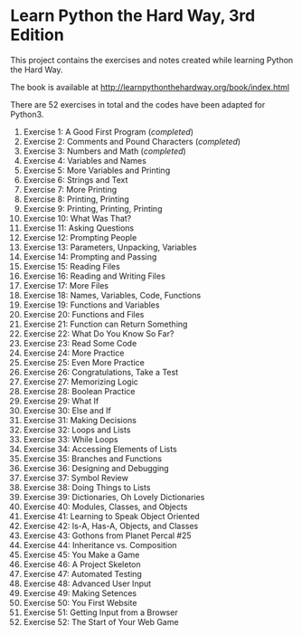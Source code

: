 # Learn Python the Hard Way, 3rd Edition

This project contains the exercises and notes created while learning Python the
Hard Way.

The book is available at http://learnpythonthehardway.org/book/index.html

There are 52 exercises in total and the codes have been adapted for Python3.

 1. Exercise 1: A Good First Program (*completed*)
 2. Exercise 2: Comments and Pound Characters (*completed*)
 3. Exercise 3: Numbers and Math (*completed*)
 4. Exercise 4: Variables and Names
 5. Exercise 5: More Variables and Printing
 6. Exercise 6: Strings and Text
 7. Exercise 7: More Printing
 8. Exercise 8: Printing, Printing
 9. Exercise 9: Printing, Printing, Printing
 10. Exercise 10: What Was That?
 11. Exercise 11: Asking Questions
 12. Exercise 12: Prompting People
 13. Exercise 13: Parameters, Unpacking, Variables
 14. Exercise 14: Prompting and Passing
 15. Exercise 15: Reading Files
 16. Exercise 16: Reading and Writing Files
 17. Exercise 17: More Files
 18. Exercise 18: Names, Variables, Code, Functions
 19. Exercise 19: Functions and Variables
 20. Exercise 20: Functions and Files
 21. Exercise 21: Function can Return Something
 22. Exercise 22: What Do You Know So Far?
 23. Exercise 23: Read Some Code
 24. Exercise 24: More Practice
 25. Exercise 25: Even More Practice
 26. Exercise 26: Congratulations, Take a Test
 27. Exercise 27: Memorizing Logic
 28. Exercise 28: Boolean Practice
 29. Exercise 29: What If
 30. Exercise 30: Else and If
 31. Exercise 31: Making Decisions
 32. Exercise 32: Loops and Lists
 33. Exercise 33: While Loops
 34. Exercise 34: Accessing Elements of Lists
 35. Exercise 35: Branches and Functions
 36. Exercise 36: Designing and Debugging
 37. Exercise 37: Symbol Review
 38. Exercise 38: Doing Things to Lists
 39. Exercise 39: Dictionaries, Oh Lovely Dictionaries
 40. Exercise 40: Modules, Classes, and Objects
 41. Exercise 41: Learning to Speak Object Oriented
 42. Exercise 42: Is-A, Has-A, Objects, and Classes
 43. Exercise 43: Gothons from Planet Percal #25
 44. Exercise 44: Inheritance vs. Composition
 45. Exercise 45: You Make a Game
 46. Exercise 46: A Project Skeleton
 47. Exercise 47: Automated Testing
 48. Exercise 48: Advanced User Input
 49. Exercise 49: Making Setences
 50. Exercise 50: You First Website
 51. Exercise 51: Getting Input from a Browser
 52. Exercise 52: The Start of Your Web Game
